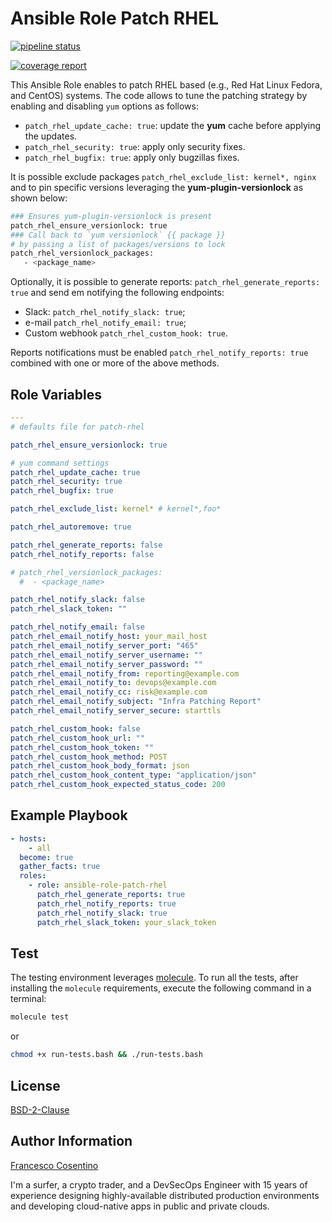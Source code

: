 Ansible Role Patch RHEL
=======================
[![pipeline status](https://gitlab.com/hyperd/ansible-role-patch-rhel/badges/master/pipeline.svg)](https://gitlab.com/hyperd/ansible-role-patch-rhel/commits/master)

[![coverage report](https://gitlab.com/hyperd/ansible-role-patch-rhel/badges/master/coverage.svg)](https://gitlab.com/hyperd/ansible-role-patch-rhel/commits/master)

This Ansible Role enables to patch RHEL based (e.g., Red Hat Linux Fedora, and CentOS) systems.
The code allows to tune the patching strategy by enabling and disabling `yum` options as follows:

- `patch_rhel_update_cache: true`: update the **yum** cache before applying the updates.
- `patch_rhel_security: true`: apply only security fixes.
- `patch_rhel_bugfix: true`: apply only bugzillas fixes.

It is possible exclude packages `patch_rhel_exclude_list: kernel*, nginx` and to pin specific versions leveraging the **yum-plugin-versionlock** as shown below:

```bash
### Ensures yum-plugin-versionlock is present
patch_rhel_ensure_versionlock: true
### Call back to `yum versionlock` {{ package }}
# by passing a list of packages/versions to lock
patch_rhel_versionlock_packages:
   - <package_name>
```

Optionally, it is possible to generate reports: `patch_rhel_generate_reports: true` and send em notifying the following endpoints:

- Slack: `patch_rhel_notify_slack: true`;
- e-mail `patch_rhel_notify_email: true`;
- Custom webhook `patch_rhel_custom_hook: true`.

Reports notifications must be enabled `patch_rhel_notify_reports: true` combined with one or more of the above methods.

Role Variables
--------------

```yaml
---
# defaults file for patch-rhel

patch_rhel_ensure_versionlock: true

# yum command settings
patch_rhel_update_cache: true
patch_rhel_security: true
patch_rhel_bugfix: true

patch_rhel_exclude_list: kernel* # kernel*,foo*

patch_rhel_autoremove: true

patch_rhel_generate_reports: false
patch_rhel_notify_reports: false

# patch_rhel_versionlock_packages:
  #  - <package_name>

patch_rhel_notify_slack: false
patch_rhel_slack_token: ""

patch_rhel_notify_email: false
patch_rhel_email_notify_host: your_mail_host
patch_rhel_email_notify_server_port: "465"
patch_rhel_email_notify_server_username: ""
patch_rhel_email_notify_server_password: ""
patch_rhel_email_notify_from: reporting@example.com
patch_rhel_email_notify_to: devops@example.com
patch_rhel_email_notify_cc: risk@example.com
patch_rhel_email_notify_subject: "Infra Patching Report"
patch_rhel_email_notify_server_secure: starttls

patch_rhel_custom_hook: false
patch_rhel_custom_hook_url: ""
patch_rhel_custom_hook_token: ""
patch_rhel_custom_hook_method: POST
patch_rhel_custom_hook_body_format: json
patch_rhel_custom_hook_content_type: "application/json"
patch_rhel_custom_hook_expected_status_code: 200
```

Example Playbook
----------------

```yaml
- hosts:
    - all
  become: true
  gather_facts: true
  roles:
    - role: ansible-role-patch-rhel
      patch_rhel_generate_reports: true
      patch_rhel_notify_reports: true
      patch_rhel_notify_slack: true
      patch_rhel_slack_token: your_slack_token
```

Test
----

The testing environment leverages [molecule](https://molecule.readthedocs.io/en/stable/index.html).
To run all the tests, after installing the `molecule` requirements, execute the following command in a terminal:

```bash
molecule test
```

or

```bash
chmod +x run-tests.bash && ./run-tests.bash
```

License
-------

[BSD-2-Clause](./LICENSE)

Author Information
------------------

[Francesco Cosentino](https://www.linkedin.com/in/francesco-cosentino/)

I'm a surfer, a crypto trader, and a DevSecOps Engineer with 15 years of experience designing highly-available distributed production environments and developing cloud-native apps in public and private clouds.
